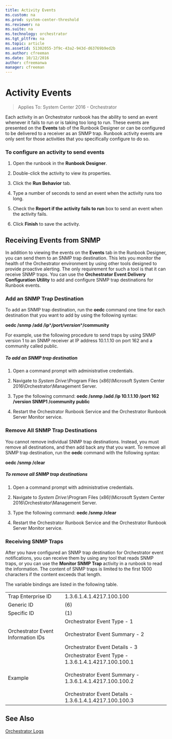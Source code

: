 ```yaml
---
title: Activity Events
ms.custom: na
ms.prod: system-center-threshold
ms.reviewer: na
ms.suite: na
ms.technology: orchestrator
ms.tgt_pltfrm: na
ms.topic: article
ms.assetid: 51302055-3f9c-43a2-943d-d63769b9ed2b
ms.author: cfreeman
ms.date: 10/12/2016
author: cfreemanwa
manager: cfreeman
---
```


# Activity Events

> Applies To: System Center 2016 - Orchestrator

Each activity in an Orchestrator runbook has the ability to send an event whenever it fails to run or is taking too long to run. These events are presented on the **Events** tab of the Runbook Designer or can be configured to be delivered to a receiver as an SNMP trap. Runbook activity events are only sent for those activities that you specifically configure to do so.  

### To configure an activity to send events  

1.  Open the runbook in the **Runbook Designer**.  

2.  Double\-click the activity to view its properties.  

3.  Click the **Run Behavior** tab.  

4.  Type a number of seconds to send an event when the activity runs too long.  

5.  Check the **Report if the activity fails to run** box to send an event when the activity fails.  

6.  Click **Finish** to save the activity.  

## Receiving Events from SNMP  
In addition to viewing the events on the **Events** tab in the Runbook Designer, you can send them to an SNMP trap destination. This lets you monitor the health of the Orchestrator environment by using other tools designed to provide proactive alerting. The only requirement for such a tool is that it can receive SNMP traps. You can use the **Orchestrator Event Delivery Configuration Utility** to add and configure SNMP trap destinations for Runbook events.  

### Add an SNMP Trap Destination  
To add an SNMP trap destination, run the **oedc** command one time for each destination that you want to add by using the following syntax:  

**oedc \/snmp \/add \/ip***<Targeted IP Address>***\/port***<Targeted Port>***\/version***<version>***\/community<community>**  

For example, use the following procedure to send traps by using SNMP version 1 to an SNMP receiver at IP address 10.1.1.10 on port 162 and a community called public.  

##### To add an SNMP trap destination  

1.  Open a command prompt with administrative credentials.  

2.  Navigate to *System Drive*:\\Program Files \(x86\)\\Microsoft System Center 2016\\Orchestrator\\Management Server.  

3.  Type the following command: **oedc \/snmp \/add \/ip 10.1.1.10 \/port 162 \/version SNMP1 \/community public**  

4.  Restart the Orchestrator Runbook Service and the Orchestrator Runbook Server Monitor service.  

### Remove All SNMP Trap Destinations  
You cannot remove individual SNMP trap destinations. Instead, you must remove all destinations, and then add back any that you want. To remove all SNMP trap destination, run the **oedc** command with the following syntax:  

**oedc \/snmp \/clear**  

##### To remove all SNMP trap destinations  

1.  Open a command prompt with administrative credentials.  

2.  Navigate to *System Drive*:\\Program Files \(x86\)\\Microsoft System Center 2016\\Orchestrator\\Management Server.  

3.  Type the following command: **oedc \/snmp \/clear**  

4.  Restart the Orchestrator Runbook Service and the Orchestrator Runbook Server Monitor service.  

### Receiving SNMP Traps  
After you have configured an SNMP trap destination for Orchestrator event notifications, you can receive them by using any tool that reads SNMP traps, or you can use the **Monitor SNMP Trap** activity in a runbook to read the information. The content of SNMP traps is limited to the first 1000 characters if the content exceeds that length.  

The variable bindings are listed in the following table.  

|||  
|---|---|  
|Trap Enterprise ID|1.3.6.1.4.1.4217.100.100|  
|Generic ID|\(6\)|  
|Specific ID|\(1\)|  
|Orchestrator Event Information IDs|Orchestrator Event Type - 1<br /><br />Orchestrator Event Summary - 2<br /><br />Orchestrator Event Details - 3|  
|Example|Orchestrator Event Type - 1.3.6.1.4.1.4217.100.100.1<br /><br />Orchestrator Event Summary - 1.3.6.1.4.1.4217.100.100.2<br /><br />Orchestrator Event Details - 1.3.6.1.4.1.4217.100.100.3|  

## See Also  

[Orchestrator Logs](../orch/get-started/orchestrator-logs.md)  
